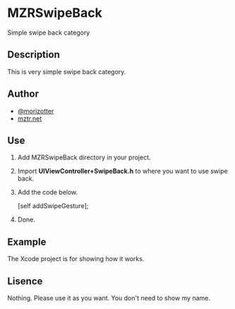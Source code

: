 MZRSwipeBack
============

Simple swipe back category

Description
-----------

This is very simple swipe back category. 

Author
-------
* [@morizotter](http://twitter.com/morizotter/)
* [mztr.net](http://mztr.net)

Use
----

1. Add MZRSwipeBack directory in your project.
2. Import **UIViewController+SwipeBack.h** to where you want to use swipe back.
3. Add the code below.

    [self addSwipeGesture];

4. Done.

Example
-------

The Xcode project is for showing how it works.

Lisence
-------

Nothing. Please use it as you want. You don't need to show my name.
